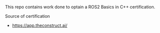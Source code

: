 This repo contains work done to optain a ROS2 Basics in C++ certification. 

Source of certification
- https://app.theconstruct.ai/
